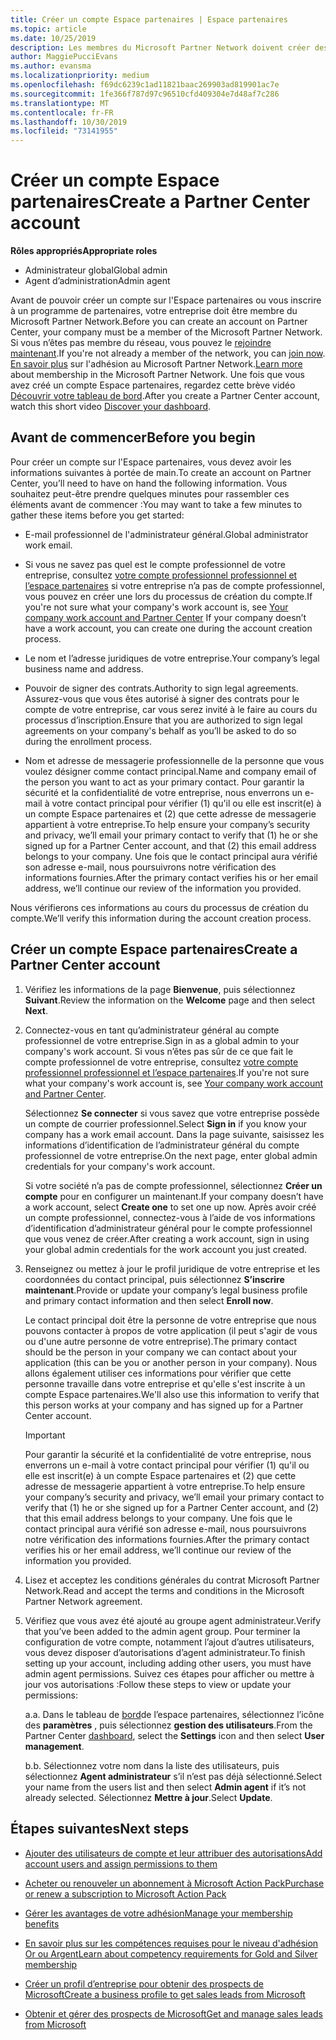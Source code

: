 ```yaml
---
title: Créer un compte Espace partenaires | Espace partenaires
ms.topic: article
ms.date: 10/25/2019
description: Les membres du Microsoft Partner Network doivent créer des comptes Espace partenaires pour gérer leurs revenus du réseau et leurs compétences, ainsi que créer un profil d’entreprise.
author: MaggiePucciEvans
ms.author: evansma
ms.localizationpriority: medium
ms.openlocfilehash: f69dc6239c1ad11821baac269903ad819901ac7e
ms.sourcegitcommit: 1fe366f787d97c96510cfd409304e7d48af7c286
ms.translationtype: MT
ms.contentlocale: fr-FR
ms.lasthandoff: 10/30/2019
ms.locfileid: "73141955"
---
```

# <a name="create-a-partner-center-account"></a><span data-ttu-id="a2487-103">Créer un compte Espace partenaires</span><span class="sxs-lookup"><span data-stu-id="a2487-103">Create a Partner Center account</span></span>

<span data-ttu-id="a2487-104">**Rôles appropriés**</span><span class="sxs-lookup"><span data-stu-id="a2487-104">**Appropriate roles**</span></span>

- <span data-ttu-id="a2487-105">Administrateur global</span><span class="sxs-lookup"><span data-stu-id="a2487-105">Global admin</span></span>
- <span data-ttu-id="a2487-106">Agent d’administration</span><span class="sxs-lookup"><span data-stu-id="a2487-106">Admin agent</span></span>

<span data-ttu-id="a2487-107">Avant de pouvoir créer un compte sur l'Espace partenaires ou vous inscrire à un programme de partenaires, votre entreprise doit être membre du Microsoft Partner Network.</span><span class="sxs-lookup"><span data-stu-id="a2487-107">Before you can create an account on Partner Center, your company must be a member of the Microsoft Partner Network.</span></span> <span data-ttu-id="a2487-108">Si vous n’êtes pas membre du réseau, vous pouvez le [rejoindre maintenant](https://partners.microsoft.com/PartnerProgram/simplifiedenrollment.aspx).</span><span class="sxs-lookup"><span data-stu-id="a2487-108">If you're not already a member of the network, you can [join now](https://partners.microsoft.com/PartnerProgram/simplifiedenrollment.aspx).</span></span>  <span data-ttu-id="a2487-109">[En savoir plus](https://partner.microsoft.com/membership) sur l'adhésion au Microsoft Partner Network.</span><span class="sxs-lookup"><span data-stu-id="a2487-109">[Learn more](https://partner.microsoft.com/membership) about membership in the Microsoft Partner Network.</span></span> <span data-ttu-id="a2487-110">Une fois que vous avez créé un compte Espace partenaires, regardez cette brève vidéo [Découvrir votre tableau de bord](https://vimeo.com/290338211).</span><span class="sxs-lookup"><span data-stu-id="a2487-110">After you create a Partner Center account, watch this short video [Discover your dashboard](https://vimeo.com/290338211).</span></span>

## <a name="before-you-begin"></a><span data-ttu-id="a2487-111">Avant de commencer</span><span class="sxs-lookup"><span data-stu-id="a2487-111">Before you begin</span></span>

<span data-ttu-id="a2487-112">Pour créer un compte sur l'Espace partenaires, vous devez avoir les informations suivantes à portée de main.</span><span class="sxs-lookup"><span data-stu-id="a2487-112">To create an account on Partner Center, you’ll need to have on hand the following information.</span></span> <span data-ttu-id="a2487-113">Vous souhaitez peut-être prendre quelques minutes pour rassembler ces éléments avant de commencer :</span><span class="sxs-lookup"><span data-stu-id="a2487-113">You may want to take a few minutes to gather these items before you get started:</span></span>

-   <span data-ttu-id="a2487-114">E-mail professionnel de l'administrateur général.</span><span class="sxs-lookup"><span data-stu-id="a2487-114">Global administrator work email.</span></span>

-   <span data-ttu-id="a2487-115">Si vous ne savez pas quel est le compte professionnel de votre entreprise, consultez [votre compte professionnel professionnel et l’espace partenaires](azure-active-directory-tenants-and-partner-center.md) si votre entreprise n’a pas de compte professionnel, vous pouvez en créer une lors du processus de création du compte.</span><span class="sxs-lookup"><span data-stu-id="a2487-115">If you're not sure what your company's work account is, see [Your company work account and Partner Center](azure-active-directory-tenants-and-partner-center.md) If your company doesn’t have a work account, you can create one during the account creation process.</span></span> 

-   <span data-ttu-id="a2487-116">Le nom et l’adresse juridiques de votre entreprise.</span><span class="sxs-lookup"><span data-stu-id="a2487-116">Your company’s legal business name and address.</span></span>  

-   <span data-ttu-id="a2487-117">Pouvoir de signer des contrats.</span><span class="sxs-lookup"><span data-stu-id="a2487-117">Authority to sign legal agreements.</span></span> <span data-ttu-id="a2487-118">Assurez-vous que vous êtes autorisé à signer des contrats pour le compte de votre entreprise, car vous serez invité à le faire au cours du processus d’inscription.</span><span class="sxs-lookup"><span data-stu-id="a2487-118">Ensure that you are authorized to sign legal agreements on your company's behalf as you’ll be asked to do so during the enrollment process.</span></span>

-   <span data-ttu-id="a2487-119">Nom et adresse de messagerie professionnelle de la personne que vous voulez désigner comme contact principal.</span><span class="sxs-lookup"><span data-stu-id="a2487-119">Name and company email of the person you want to act as your primary contact.</span></span> <span data-ttu-id="a2487-120">Pour garantir la sécurité et la confidentialité de votre entreprise, nous enverrons un e-mail à votre contact principal pour vérifier (1) qu'il ou elle est inscrit(e) à un compte Espace partenaires et (2) que cette adresse de messagerie appartient à votre entreprise.</span><span class="sxs-lookup"><span data-stu-id="a2487-120">To help ensure your company’s security and privacy, we’ll email your primary contact to verify that (1) he or she signed up for a Partner Center account, and that (2) this email address belongs to your company.</span></span> <span data-ttu-id="a2487-121">Une fois que le contact principal aura vérifié son adresse e-mail, nous poursuivrons notre vérification des informations fournies.</span><span class="sxs-lookup"><span data-stu-id="a2487-121">After the primary contact verifies his or her email address, we’ll continue our review of the information you provided.</span></span>

<span data-ttu-id="a2487-122">Nous vérifierons ces informations au cours du processus de création du compte.</span><span class="sxs-lookup"><span data-stu-id="a2487-122">We’ll verify this information during the account creation process.</span></span> 
 
## <a name="create-a-partner-center-account"></a><span data-ttu-id="a2487-123">Créer un compte Espace partenaires</span><span class="sxs-lookup"><span data-stu-id="a2487-123">Create a Partner Center account</span></span>

1.  <span data-ttu-id="a2487-124">Vérifiez les informations de la page **Bienvenue**, puis sélectionnez **Suivant**.</span><span class="sxs-lookup"><span data-stu-id="a2487-124">Review the information on the **Welcome** page and then select **Next**.</span></span>

2.  <span data-ttu-id="a2487-125">Connectez-vous en tant qu’administrateur général au compte professionnel de votre entreprise.</span><span class="sxs-lookup"><span data-stu-id="a2487-125">Sign in as a global admin to your company's work account.</span></span> <span data-ttu-id="a2487-126">Si vous n’êtes pas sûr de ce que fait le compte professionnel de votre entreprise, consultez [votre compte professionnel professionnel et l’espace partenaires](azure-active-directory-tenants-and-partner-center.md).</span><span class="sxs-lookup"><span data-stu-id="a2487-126">If you're not sure what your company's work account   is, see [Your company work account and Partner Center](azure-active-directory-tenants-and-partner-center.md).</span></span>

    <span data-ttu-id="a2487-127">Sélectionnez **Se connecter** si vous savez que votre entreprise possède un compte de courrier professionnel.</span><span class="sxs-lookup"><span data-stu-id="a2487-127">Select **Sign in** if you know your company has a work email account.</span></span> <span data-ttu-id="a2487-128">Dans la page suivante, saisissez les informations d’identification de l’administrateur général du compte professionnel de votre entreprise.</span><span class="sxs-lookup"><span data-stu-id="a2487-128">On the next page, enter global admin credentials for your company's work account.</span></span> 

    <span data-ttu-id="a2487-129">Si votre société n’a pas de compte professionnel, sélectionnez **Créer un compte** pour en configurer un maintenant.</span><span class="sxs-lookup"><span data-stu-id="a2487-129">If your company doesn’t have a work account, select **Create one** to set one up now.</span></span> <span data-ttu-id="a2487-130">Après avoir créé un compte professionnel, connectez-vous à l’aide de vos informations d’identification d’administrateur général pour le compte professionnel que vous venez de créer.</span><span class="sxs-lookup"><span data-stu-id="a2487-130">After creating a work account, sign in using your global admin credentials for the work account you just created.</span></span>

3.  <span data-ttu-id="a2487-131">Renseignez ou mettez à jour le profil juridique de votre entreprise et les coordonnées du contact principal, puis sélectionnez **S’inscrire maintenant**.</span><span class="sxs-lookup"><span data-stu-id="a2487-131">Provide or update your company’s legal business profile and primary contact information and then select **Enroll now**.</span></span> 

    <span data-ttu-id="a2487-132">Le contact principal doit être la personne de votre entreprise que nous pouvons contacter à propos de votre application (il peut s'agir de vous ou d'une autre personne de votre entreprise).</span><span class="sxs-lookup"><span data-stu-id="a2487-132">The primary contact should be the person in your company we can contact about your application (this can be you or another person in your company).</span></span> <span data-ttu-id="a2487-133">Nous allons également utiliser ces informations pour vérifier que cette personne travaille dans votre entreprise et qu'elle s'est inscrite à un compte Espace partenaires.</span><span class="sxs-lookup"><span data-stu-id="a2487-133">We'll also use this information to verify that this person works at your company and has signed up for a Partner Center account.</span></span>

    > [!IMPORTANT]  
    > <span data-ttu-id="a2487-134">Pour garantir la sécurité et la confidentialité de votre entreprise, nous enverrons un e-mail à votre contact principal pour vérifier (1) qu'il ou elle est inscrit(e) à un compte Espace partenaires et (2) que cette adresse de messagerie appartient à votre entreprise.</span><span class="sxs-lookup"><span data-stu-id="a2487-134">To help ensure your company’s security and privacy, we’ll email your primary contact to verify that (1) he or she signed up for a Partner Center account, and (2) that this email address belongs to your company.</span></span> <span data-ttu-id="a2487-135">Une fois que le contact principal aura vérifié son adresse e-mail, nous poursuivrons notre vérification des informations fournies.</span><span class="sxs-lookup"><span data-stu-id="a2487-135">After the primary contact verifies his or her email address, we’ll continue our review of the information you provided.</span></span>

4.  <span data-ttu-id="a2487-136">Lisez et acceptez les conditions générales du contrat Microsoft Partner Network.</span><span class="sxs-lookup"><span data-stu-id="a2487-136">Read and accept the terms and conditions in the Microsoft Partner Network agreement.</span></span> 

5.  <span data-ttu-id="a2487-137">Vérifiez que vous avez été ajouté au groupe agent administrateur.</span><span class="sxs-lookup"><span data-stu-id="a2487-137">Verify that you’ve been added to the admin agent group.</span></span> <span data-ttu-id="a2487-138">Pour terminer la configuration de votre compte, notamment l’ajout d’autres utilisateurs, vous devez disposer d’autorisations d’agent administrateur.</span><span class="sxs-lookup"><span data-stu-id="a2487-138">To finish setting up your account, including adding other users, you must have admin agent permissions.</span></span> <span data-ttu-id="a2487-139">Suivez ces étapes pour afficher ou mettre à jour vos autorisations :</span><span class="sxs-lookup"><span data-stu-id="a2487-139">Follow these steps to view or update your permissions:</span></span>

    <span data-ttu-id="a2487-140">a.</span><span class="sxs-lookup"><span data-stu-id="a2487-140">a.</span></span> <span data-ttu-id="a2487-141">Dans le tableau de [bord](https://partner.microsoft.com/dashboard/home**)de l’espace partenaires, sélectionnez l’icône des **paramètres** , puis sélectionnez **gestion des utilisateurs**.</span><span class="sxs-lookup"><span data-stu-id="a2487-141">From the Partner Center [dashboard](https://partner.microsoft.com/dashboard/home**), select the **Settings** icon and then select **User management**.</span></span>  

    <span data-ttu-id="a2487-142">b.</span><span class="sxs-lookup"><span data-stu-id="a2487-142">b.</span></span> <span data-ttu-id="a2487-143">Sélectionnez votre nom dans la liste des utilisateurs, puis sélectionnez **Agent administrateur** s’il n’est pas déjà sélectionné.</span><span class="sxs-lookup"><span data-stu-id="a2487-143">Select your name from the users list and then select **Admin agent** if it’s not already selected.</span></span> <span data-ttu-id="a2487-144">Sélectionnez **Mettre à jour**.</span><span class="sxs-lookup"><span data-stu-id="a2487-144">Select **Update**.</span></span>  

## <a name="next-steps"></a><span data-ttu-id="a2487-145">Étapes suivantes</span><span class="sxs-lookup"><span data-stu-id="a2487-145">Next steps</span></span>

-   [<span data-ttu-id="a2487-146">Ajouter des utilisateurs de compte et leur attribuer des autorisations</span><span class="sxs-lookup"><span data-stu-id="a2487-146">Add account users and assign permissions to them</span></span>](create-user-accounts-and-set-permissions.md)

-   [<span data-ttu-id="a2487-147">Acheter ou renouveler un abonnement à Microsoft Action Pack</span><span class="sxs-lookup"><span data-stu-id="a2487-147">Purchase or renew a subscription to Microsoft Action Pack</span></span>](mpn-get-action-pack.md)

-   [<span data-ttu-id="a2487-148">Gérer les avantages de votre adhésion</span><span class="sxs-lookup"><span data-stu-id="a2487-148">Manage your membership benefits</span></span>](manage-your-partner-network-benefits.md)

-   [<span data-ttu-id="a2487-149">En savoir plus sur les compétences requises pour le niveau d'adhésion Or ou Argent</span><span class="sxs-lookup"><span data-stu-id="a2487-149">Learn about competency requirements for Gold and Silver membership</span></span>](https://partner.microsoft.com/membership/competencies)

-   [<span data-ttu-id="a2487-150">Créer un profil d’entreprise pour obtenir des prospects de Microsoft</span><span class="sxs-lookup"><span data-stu-id="a2487-150">Create a business profile to get sales leads from Microsoft</span></span>](create-a-marketing-profile.md)

-   [<span data-ttu-id="a2487-151">Obtenir et gérer des prospects de Microsoft</span><span class="sxs-lookup"><span data-stu-id="a2487-151">Get and manage sales leads from Microsoft</span></span>](responding-to-referrals.md)